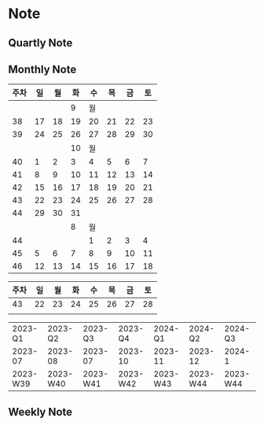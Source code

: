 # Note
## Quartly Note


## Monthly Note
| 주차       | 일        | 월  | 화  | 수  | 목     | 금  | 토  |
| ---------- | --------- | --- | --- | --- | ------ | --- | --- |
|            |           |     | 9   | 월  |        |     |     |
| 38         | 17        | 18  | 19  | 20  | 21     | 22  | 23  |
| 39         | 24    | 25  | 26  | 27  | 28     | 29  | 30  |
|            |           |     | 10  | 월  |        |     |     |
| 40 | 1 | 2   | 3   | 4   | 5      | 6   | 7   |
| 41 | 8         | 9   | 10  | 11  | 12     | 13  | 14  |
| 42 | 15        | 16  | 17  | 18  | 19     | 20  | 21  |
| 43 | 22        | 23  | 24  | 25  | 26 | 27  | 28  |
| 44 | 29        | 30  | 31  |     |        |     |     |
|            |           |     | 8   | 월  |        |     |     |
| 44 |           |     |     | 1   | 2      | 3   | 4   |
| 45         | 5         | 6   | 7   | 8   | 9      | 10  | 11  |
| 46         | 12        | 13  | 14  | 15  | 16     | 17  | 18  |

| 주차       | 일  | 월  | 화  | 수  | 목     | 금  | 토  |
| ---------- | --- | --- | --- | --- | ------ | --- | --- |
| 43 | 22  | 23  | 24  | 25  | 26 | 27  | 28  |
|           |     |     |     |     |        |     |     |


|          |          |          |                 |          |          |          |
| -------- | -------- | -------- | --------------- | -------- | -------- | -------- |
| 2023-Q1  | 2023-Q2  | 2023-Q3  | 2023-Q4         | 2024-Q1  | 2024-Q2  | 2024-Q3  |
| 2023-07  | 2023-08  | 2023-07  | 2023-10 | 2023-11  | 2023-12  | 2024-1   |
| 2023-W39 | 2023-W40 | 2023-W41 | 2023-W42        | 2023-W43 | 2023-W44 | 2023-W44 |

## Weekly Note
